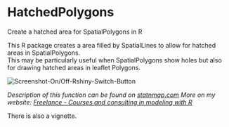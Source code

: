 # HatchedPolygons
Create a hatched area for SpatialPolygons in R

This R package creates a area filled by SpatialLines to allow for hatched areas in SpatialPolygons.  
This may be particularly useful when SpatialPolygons show holes but also for drawing hatched areas in leaflet Polygons.

![Screenshot-On/Off-Rshiny-Switch-Button](https://github.com/statnmap/HatchedPolygons/blob/master/Leaflet_Snapshot.jpg)

_Description of this function can be found on [statnmap.com](https://statnmap.com/how-to-fill-a-hatched-area-polygon-with-holes-in-leaflet-with-r)_
_More on my website: [Freelance - Courses and consulting in modeling with R](https://statnmap.com/)_

There is also a vignette.